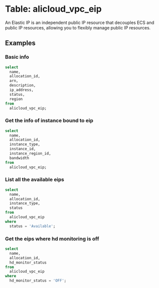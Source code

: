 # Table: alicloud_vpc_eip

An Elastic IP is an independent public IP resource that decouples ECS and public IP resources, allowing you to flexibly manage public IP resources.

## Examples

### Basic info

```sql
select
  name,
  allocation_id,
  arn,
  description,
  ip_address,
  status,
  region
from
  alicloud_vpc_eip;
```


### Get the info of instance bound to eip

```sql
select
  name,
  allocation_id,
  instance_type,
  instance_id,
  instance_region_id,
  bandwidth
from
  alicloud_vpc_eip;
```


### List all the available eips

```sql
select
  name,
  allocation_id,
  instance_type,
  status
from
  alicloud_vpc_eip
where
  status = 'Available';
```


### Get the eips where hd monitoring is off

```sql
select
  name,
  allocation_id,
  hd_monitor_status
from
  alicloud_vpc_eip
where
  hd_monitor_status = 'OFF';
```
